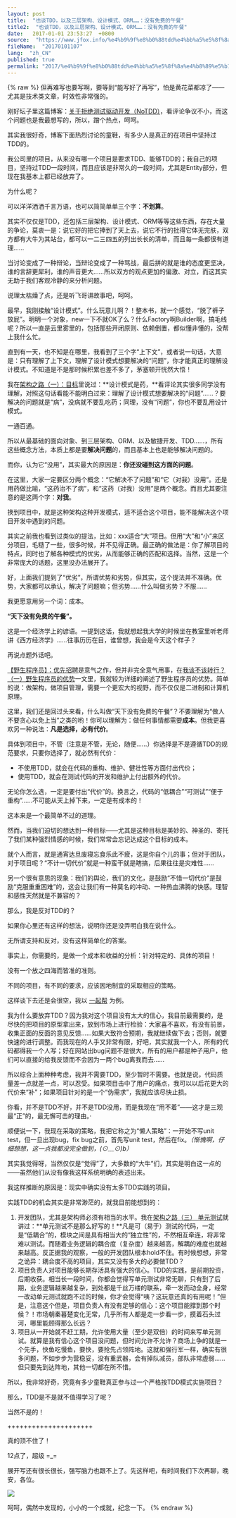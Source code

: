 ```yaml
---
layout: post
title:  "也谈TDD，以及三层架构、设计模式、ORM……：没有免费的午餐"
title2:  "也谈TDD，以及三层架构、设计模式、ORM……：没有免费的午餐"
date:   2017-01-01 23:53:27  +0800
source:  "https://www.jfox.info/%e4%b9%9f%e8%b0%88tdd%e4%bb%a5%e5%8f%8a%e4%b8%89%e5%b1%82%e6%9e%b6%e6%9e%84%e8%ae%be%e8%ae%a1%e6%a8%a1%e5%bc%8form%e6%b2%a1%e6%9c%89%e5%85%8d%e8%b4%b9%e7%9a%84%e5%8d%88%e9%a4%90.html"
fileName:  "20170101107"
lang:  "zh_CN"
published: true
permalink: "2017/%e4%b9%9f%e8%b0%88tdd%e4%bb%a5%e5%8f%8a%e4%b8%89%e5%b1%82%e6%9e%b6%e6%9e%84%e8%ae%be%e8%ae%a1%e6%a8%a1%e5%bc%8form%e6%b2%a1%e6%9c%89%e5%85%8d%e8%b4%b9%e7%9a%84%e5%8d%88%e9%a4%90.html"
---
```

{% raw %}
但再难写也要写啊，要等到“能写好了再写”，怕是黄花菜都凉了——尤其是技术类文章，时效性非常强的。

刚好坛子里这篇博客：[关于拒绝测试驱动开发（NoTDD）](https://www.jfox.info/go.php?url=http://www.cnblogs.com/leading/p/about-notdd.html)，看评论争议不小，而这个问题也是我最想写的，所以，蹭个热点，呵呵。

其实我很好奇，博客下面热烈讨论的童鞋，有多少人是真正的在项目中坚持过TDD的。

我公司里的项目，从来没有哪一个项目是要求TDD、能够TDD的；我自己的项目，坚持过TDD一段时间，而且应该是非常久的一段时间，尤其是Entity部分，但现在我基本上都已经放弃了。

为什么呢？

可以洋洋洒洒千言万语，也可以简简单单三个字：**不划算**。

其实不仅仅是TDD，还包括三层架构、设计模式、ORM等等这些东西，存在大量的争论，莫衷一是：说它好的把它捧到了天上去，说它不行的批得它体无完肤，双方都有大牛为其站台，都可以一二三四五的列出长长的清单，而且每一条都很有道理……

当讨论变成了一种辩论，当辩论变成了一种骂战，最后拼的就是谁的态度更坚决，谁的言辞更犀利，谁的声音更大……所以双方的观点更加的偏激、对立，而这其实无助于我们客观冷静的来分析问题。

说理太枯燥了点，还是听飞哥讲故事吧，呵呵。

最早，我刚接触“设计模式”。什么玩意儿啊？！整本书，就一个感觉，“脱了裤子放屁”。明明一个对象，new一下不就OK了么？什么Factory啊Builder啊，搞毛线呢？所以一直是云里雾里的，包括那些开闭原则、依赖倒置，都似懂非懂的，没帮上我什么忙。

直到有一天，也不知是在哪里，我看到了三个字“上下文”，或者说一句话，大意是：只有理解了上下文，理解了设计模式想要解决的“问题”，你才能真正的理解设计模式。不知道是不是那时候积累也差不多了，茅塞顿开恍然大悟！

我在[架构之路（一）：目标](https://www.jfox.info/go.php?url=http://www.cnblogs.com/freeflying/p/4752415.html)里说过：**设计模式是药，**看评论其实很多同学没有理解，对照这句话看能不能明白过来：理解了设计模式想要解决的“问题”……？要解决的问题就是“病”，没病就不要乱吃药；同理，没有“问题”，你也不要乱用设计模式。

一通百通。

所以从最基础的面向对象、到三层架构、ORM、以及敏捷开发、TDD……，所有这些概念方法，本质上都是要**解决问题**的，而且基本上也是能够解决问题的。

而你，认为它“没用”，其实最大的原因是：**你还没碰到这方面的问题**。

在这里，大家一定要区分两个概念：“它解决不了问题”和“它（对我）没用”。还是用药做比喻，“这药治不了病”，和“这药（对我）没用”是两个概念。而且尤其要注意的是这两个字：**对我**。

换到项目中，就是这种架构这种开发模式，适不适合这个项目，能不能解决这个项目开发中遇到的问题。

其实之前我也看到过类似的提法，比如：xxx适合“大”项目。但用“大”和“小”来区分项目，毛糙了一些，很多时候，并不见得正确。最正确的做法是：你了解项目的特点，同时也了解各种模式的优劣，从而能够正确的匹配和选择。当然，这是一个非常庞大的话题，这里没办法展开了。

好，上面我们提到了“优劣”，所谓优势和劣势，但其实，这个提法并不准确。优势，大家都可以承认，解决了问题嘛；但劣势……什么叫做劣势？不服……

我更愿意用另一个词：成本。

**“天下没有免费的午餐”。**

这是一个经济学上的谚语。一提到这话，我就想起我大学的时候坐在教室里听老师讲《西方经济学》……往事历历在目，谁曾想，我会是今天这个样子？

再说点题外话吧。

[【野生程序员】：优先招聘](https://www.jfox.info/go.php?url=http://www.cnblogs.com/freeflying/p/4796369.html)是意气之作，但并非完全意气用事，在[我该不该转行？（一）野生程序员的优势](https://www.jfox.info/go.php?url=http://17help.zyfei.net/Article/4)一文里，我就较为详细的阐述了野生程序员的优势。简单的说：做架构，做项目管理，需要一个更宏大的视野，而不仅仅是二进制和计算机原理。

这里，我们还是回过头来看，什么叫做“天下没有免费的午餐”？不要理解为“做人不要贪心以免上当”之类的哟！你可以理解为：做任何事情都需要**成本**。但我更喜欢另一种说法：**凡是选择，必有代价**。

具体到项目中，不管（注意是不管，无论，随便……）你选择是不是遵循TDD的规范要求，只要你选择了，就必然有代价：

- 不使用TDD，就会在代码的重构、维护、健壮性等方面付出代价；
- 使用TDD，就会在测试代码的开发和维护上付出额外的代价。

无论你怎么选，一定是要付出“代价”的。换言之，代码的“低耦合”“可测试”“便于重构”……不可能从天上掉下来，一定是有成本的！

这本来是一个最简单不过的道理。

然而，当我们迫切的想达到一种目标——尤其是这种目标是美妙的、神圣的、寄托了我们某种强烈情感的时候，我们常常会忘记达成这个目标的成本。

就个人而言，就是通宵达旦废寝忘食乐此不疲，这是你自个儿的事；但对于团队，对于项目呢？“不计一切代价”就是一种蛮干就是瞎搞，后果往往是灾难性……

另一个很有意思的现象：我们的舆论，我们的文化，是鼓励“不惜一切代价”是鼓励“克服重重困难”的，这会让我们有一种莫名的冲动、一种热血沸腾的快感。理智和感性天然就是不兼容的？

那么，我是反对TDD的？

如果你心里还有这样的想法，说明你还是没弄明白我在说什么。

无所谓支持和反对，没有这样简单化的答案。

事实上，你需要的，是做一个成本和收益的分析：针对特定的、具体的项目！

没有一个放之四海而皆准的准则。

不同的项目，有不同的要求，应该因地制宜的采取相应的策略。

这样谈下去还是会很空，我以 [一起帮](https://www.jfox.info/go.php?url=http://www.cnblogs.com/freeflying/p/6091117.html) 为例。

我为什么要放弃TDD？因为我对这个项目没有太大的信心，我目前最需要的，是尽快的把项目的原型拿出来，放到市场上进行检验：大家喜不喜欢，有没有前景，收集正面的反面的意见反馈……如果大致符合预期，我就继续做下去；否则，就要快速的进行调整。而我现在的人手又非常有限，好吧，其实就我一个人，所有的代码都得我一个人写；好在网站出bug问题不是很大，所有的用户都是种子用户，他们可以直接的给我反馈而不会因为一两个bug离我而去……

所以综合上面种种考虑，我并不需要TDD，至少暂时不需要。也就是说，代码质量差一点就差一点，可以忍受。如果项目击中了用户的痛点，我可以以后花更大的代价来“补”；如果项目针对的是一个“伪需求”，我就应该尽快止损。

你看，并不是TDD不好，并不是TDD没用，而是我现在“用不着”——这才是三观最“正”的，最无懈可击的理由。·

顺便说一下，我现在采取的策略，我把它称之为“懒人策略”：一开始不写unit test，但一旦出现bug，fix bug之前，首先写unit test，然后在fix。*（惭愧啊，仔细想想，这一点我都没完全做到，(⊙﹏⊙)b）*

其实我觉得呀，当然仅仅是“觉得”了，大多数的“大牛”们，其实是明白这一点的——虽然他们从没有像我这样系统明确的表述出来。

我这样推断的原因是：现实中确实没有太多TDD实践的项目。

实践TDD的机会其实是非常渺茫的，就我目前能想到的：

1. 开发团队，尤其是架构师必须有相当的水平。我在[架构之路（三） 单元测试](https://www.jfox.info/go.php?url=http://www.cnblogs.com/freeflying/p/4810647.html)就讲过：**单元测试不是那么好写的！**凡是可（易于）测试的代码，一定是“低耦合”的，模块之间是具有相当大的“独立性”的，不然相互牵连，将非常难以测试。而随着业务逻辑的耦合度（复杂度）越来越高，解耦的难度也就越来越高。反正据我的观察，一般的开发团队根本hold不住。有时候想想，非常之诡异：耦合度不高的项目，其实又没有多大的必要做TDD？
2. 项目负责人对项目能够长期存活具有强大的信心。TDD的实践，是前期投资，后期收获。相当长一段时间，你都会觉得写单元测试非常无聊，只有到了后期，业务逻辑越来越复杂，到处都是千丝万缕的联系，牵一发而动全身，经常一改动单元测试就跑不过的时候，你才会觉得“咦？这玩意还真的有用呢！”但是，注意这个但是，项目负责人有没有足够的信心：这个项目能撑到那个时候？！市场朝秦暮楚变化无常，几乎所有人都是走一步看一步，摸着石头过河，哪里能顾得那么长远？
3. 项目从一开始就不赶工期，允许使用大量（至少是双倍）的时间来写单元测试。就算是我有信心这个项目没问题，但时间允许不允许？商场上争的就是一个先手，快鱼吃慢鱼，要快，要抢先占领阵地。这就和强行军一样，确实有很多问题，不如步步为营稳妥，没有重武器，会有掉队减员，部队非常虚弱……但只要先到达阵地，其他一切都在所不惜。

所以，我非常好奇，究竟有多少童鞋真正参与过一个严格按TDD模式实施项目？

那么，TDD是不是就不值得学习了呢？

当然不是的！

+++++++++++++++++++++

真的顶不住了！

12点了，超级 =_=

展开写还有很长很长，强写脑力也跟不上了。先这样吧，有时间我们下次再聊，晚安，各位。

![](/wp-content/uploads/2017/07/1499354717.png)

呵呵，偶然中发现的，小小的一个成就，纪念一下。
{% endraw %}
